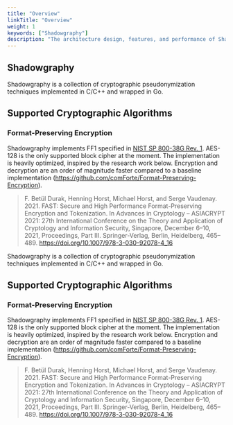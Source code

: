 ```yaml
---
title: "Overview"
linkTitle: "Overview"
weight: 1
keywords: ["Shadowgraphy"]
description: "The architecture design, features, and performance of Shadowgraphy."
---
```


## Shadowgraphy

<!-- start-shadowgraphy-overview -->

Shadowgraphy is a collection of cryptographic pseudonymization techniques implemented in C/C++ and wrapped in Go.

## Supported Cryptographic Algorithms

### Format-Preserving Encryption

Shadowgraphy implements FF1 specified in [NIST SP 800-38G Rev. 1](https://csrc.nist.gov/pubs/sp/800/38/g/r1/ipd).
AES-128 is the only supported block cipher at the moment.
The implementation is heavily optimized, inspired by the research work below.
Encryption and decryption are an order of magnitude faster compared to a baseline implementation (https://github.com/comForte/Format-Preserving-Encryption).

> F. Betül Durak, Henning Horst, Michael Horst, and Serge Vaudenay. 2021. FAST: Secure and High Performance Format-Preserving Encryption and Tokenization. In Advances in Cryptology – ASIACRYPT 2021: 27th International Conference on the Theory and Application of Cryptology and Information Security, Singapore, December 6–10, 2021, Proceedings, Part III. Springer-Verlag, Berlin, Heidelberg, 465–489. https://doi.org/10.1007/978-3-030-92078-4_16
<!-- start-shadowgraphy-overview -->

Shadowgraphy is a collection of cryptographic pseudonymization techniques implemented in C/C++ and wrapped in Go.

## Supported Cryptographic Algorithms

### Format-Preserving Encryption

Shadowgraphy implements FF1 specified in [NIST SP 800-38G Rev. 1](https://csrc.nist.gov/pubs/sp/800/38/g/r1/ipd).
AES-128 is the only supported block cipher at the moment.
The implementation is heavily optimized, inspired by the research work below.
Encryption and decryption are an order of magnitude faster compared to a baseline implementation (https://github.com/comForte/Format-Preserving-Encryption).

> F. Betül Durak, Henning Horst, Michael Horst, and Serge Vaudenay. 2021. FAST: Secure and High Performance Format-Preserving Encryption and Tokenization. In Advances in Cryptology – ASIACRYPT 2021: 27th International Conference on the Theory and Application of Cryptology and Information Security, Singapore, December 6–10, 2021, Proceedings, Part III. Springer-Verlag, Berlin, Heidelberg, 465–489. https://doi.org/10.1007/978-3-030-92078-4_16
